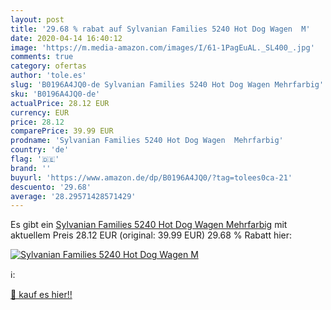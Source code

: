 ```yaml
---
layout: post
title: '29.68 % rabat auf Sylvanian Families 5240 Hot Dog Wagen  M'
date: 2020-04-14 16:40:12
image: 'https://m.media-amazon.com/images/I/61-1PagEuAL._SL400_.jpg'
comments: true
category: ofertas
author: 'tole.es'
slug: 'B0196A4JQ0-de Sylvanian Families 5240 Hot Dog Wagen Mehrfarbig'
sku: 'B0196A4JQ0-de'
actualPrice: 28.12 EUR
currency: EUR
price: 28.12
comparePrice: 39.99 EUR
prodname: 'Sylvanian Families 5240 Hot Dog Wagen  Mehrfarbig'
country: 'de'
flag: '🇩🇪'
brand: ''
buyurl: 'https://www.amazon.de/dp/B0196A4JQ0/?tag=tolees0ca-21'
descuento: '29.68'
average: '28.29571428571429'
---
```


Es gibt ein [Sylvanian Families 5240 Hot Dog Wagen  Mehrfarbig](https://www.amazon.de/dp/B0196A4JQ0/?tag=tolees0ca-21) mit aktuellem Preis 28.12 EUR (original: 39.99 EUR) 29.68 % Rabatt hier:

[![Sylvanian Families 5240 Hot Dog Wagen  M](https://m.media-amazon.com/images/I/61-1PagEuAL._SL400_.jpg)](https://www.amazon.de/dp/B0196A4JQ0/?tag=tolees0ca-21)

ℹ️:


[🛒 kauf es hier!!](https://www.amazon.de/dp/B0196A4JQ0/?tag=tolees0ca-21)
